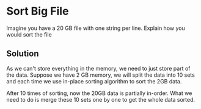 # Sort Big File

Imagine you have a 20 GB file with one string per line. Explain how you would sort the file

## Solution

As we can't store everything in the memory, we need to just store part of the data. Suppose we have 2 GB memory, we will split the data into 10 sets and each time we use in-place sorting algorithm to sort the 2GB data.

 After 10 times of sorting, now the 20GB data is partially in-order. What we need to do is merge these 10 sets one by one to get the whole data sorted.

